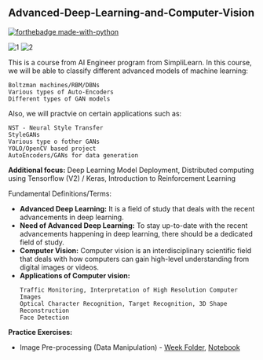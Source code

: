 ## Advanced-Deep-Learning-and-Computer-Vision

[![forthebadge made-with-python](http://ForTheBadge.com/images/badges/made-with-python.svg)](https://www.python.org/)

![1](https://img.shields.io/badge/Python-3.6%2C%203.8.3-green) ![2](https://img.shields.io/badge/Tensorflow-2.3.0-orange)


This is a course from AI Engineer program from SimpliLearn. In this course, we will be able to classify different advanced models of machine learning:
```
Boltzman machines/RBM/DBNs
Various types of Auto-Encoders
Different types of GAN models
```
Also, we will practvie on certain applications such as:
```
NST - Neural Style Transfer
StyleGANs
Various type o fother GANs
YOLO/OpenCV based project
AutoEncoders/GANs for data generation
```
**Additional focus:** Deep Learning Model Deployment, Distributed computing using Tensorflow (V2) / Keras, Introduction to Reinforcement Learning

Fundamental Definitions/Terms:
  * **Advanced Deep Learning:** It is a field of study that deals with the recent advancements in deep learning.
  * **Need of Advanced Deep Learning:** To stay up-to-date with the recent advancements happening in deep learning, there should be a dedicated field of study.
  * **Computer Vision:** Computer vision is an interdisciplinary scientific field that deals with how computers can gain high-level understanding from digital images or videos.
  * **Applications of Computer vision:**
    ```
    Traffic Monitoring, Interpretation of High Resolution Computer Images
    Optical Character Recognition, Target Recognition, 3D Shape Reconstruction
    Face Detection
    ```

**Practice Exercises:**
  * Image Pre-processing (Data Manipulation) - [Week Folder](https://github.com/worklifesg/Advanced-Deep-Learning-and-Computer-Vision/tree/main/Week%201), [Notebook](https://github.com/worklifesg/Advanced-Deep-Learning-and-Computer-Vision/blob/main/Week%201/1_ImagePreprocessingOperations_matplotlib.ipynb)
    
